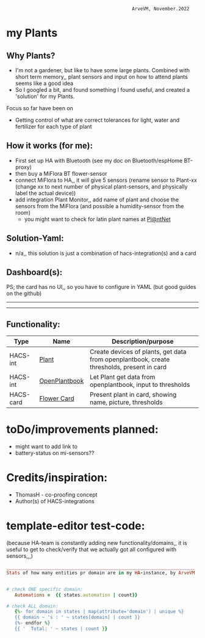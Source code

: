                                                   ArveVM, November.2022
# my Plants


## Why Plants? 
- I'm not a gardener, but like to have some large plants. Combined with short term memory,, plant sensors and input on how to attend plants seems like a good idea
- So I googled a bit, and found something I found useful, and created a 'solution' for my Plants.

Focus so far have been on 
- Getting control of what are correct tolerances for light, water and fertilizer for each type of plant


## How it works (for me):
- First set up HA with Bluetooth (see my doc on Bluetooth/espHome BT-proxy)
- then buy a MiFlora BT flower-sensor
- connect MiFlora to HA,, it will give 5 sensors    (rename sensor to Plant-xx (change xx to next number of physical plant-sensors, and physically label the actual device))
- add integration Plant Monitor,, add name of plant and choose the sensors from the MiFlora (and possible a humidity-sensor from the room)
  - you might want to check for latin plant names at [Pl@ntNet](https://identify.plantnet.org/the-plant-list/species)


## Solution-Yaml:
- n/a,, this solution is just a combination of hacs-integration(s) and a card

## Dashboard(s):
PS; the card has no UI,, so you have to configure in YAML (but good guides on the github)


---


---

## Functionality:


| Type      | Name                                       | Description/purpose |
| ----------| ------------------------------------------ | ------------------- |
|HACS-int   | [Plant](https://github.com/Olen/homeassistant-plant/) | Create devices of plants, get data from openplantbook, create thresholds, present in card
|HACS-int   | [ OpenPlantbook](https://github.com/Olen/home-assistant-openplantbook) | Let Plant get data from openplantbook, input to thresholds
|HACS-card  | [ Flower Card](https://github.com/Olen/lovelace-flower-card/) | Present plant in card, showing name, picture, thresholds




# toDo/improvements planned:
- might want to add link to 
- battery-status on mi-sensors??


# Credits/inspiration:
- ThomasH - co-proofing concept
- Author(s) of HACS-integrations 


# template-editor test-code:
(because HA-team is constantly adding new functionality/domains,, it is useful to get to check/verify that we actually got all configured with sensors,,,)
```ruby
_____________________________________________________________________
Stats of how many entities pr domain are in my HA-instance, by ArveVM


# check ONE specific domain:
   Automations =  {{ states.automation | count}}

# check ALL domain:
   {%- for domain in states | map(attribute='domain') | unique %}
   {{ domain ~ 's : ' ~ states[domain] | count }}
   {%- endfor %}
   {{ '  Total: ' ~ states | count }}     
```


